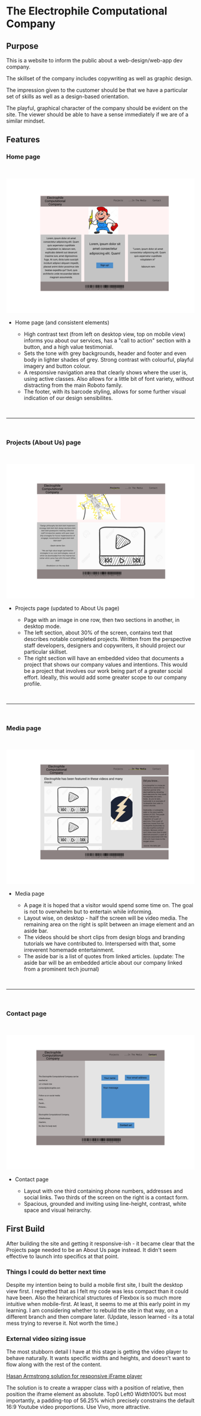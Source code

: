 # The Electrophile Computational Company

## **Purpose**

This is a website to inform the public about a web-design/web-app dev company.

The skillset of the company includes copywriting as well as graphic design.

The impression given to the customer should be that we have a particular set of skills as well as a design-based orientation.

The playful, graphical character of the company should be evident on the site. The viewer should be able to have a sense immediately if we are of a similar mindset.

## **Features**

### Home page

<br>

![First page](assets/imgs/wframe-imgs/1stpage.png)

- Home page (and consistent elements)

  - High contrast text (from left on desktop view, top on mobile view) informs you about our services, has a "call to action" section with a button, and a high value testimonial.
  - Sets the tone with grey backgrounds, header and footer and even body in lighter shades of grey. Strong contrast with colourful, playful imagery and button colour.
  - A responsive navigation area that clearly shows where the user is, using active classes. Also allows for a little bit of font variety, without distracting from the main Roboto family.
  - The footer, with its barcode styling, allows for some further visual indication of our design sensibilites.

<br>
<hr>
<br>

### Projects (About Us) page

<br>

![Second page](assets/imgs/wframe-imgs/2ndpage.png)

- Projects page (updated to About Us page)

  - Page with an image in one row, then two sections in another, in desktop mode.
  - The left section, about 30% of the screen, contains text that describes notable completed projects. Written from the perspective staff developers, designers and copywriters, it should project our particular skillset.
  - The right section will have an embedded video that documents a project that shows our company values and intentions. This would be a project that involves our work being part of a greater social effort. Ideally, this would add some greater scope to our company profile.

<br>
<hr>
<br>

### **Media page**

<br>

![Third page](assets/imgs/wframe-imgs/3rdpage.png)

- Media page

  - A page it is hoped that a visitor would spend some time on. The goal is not to overwhelm but to entertain while informing.
  - Layout wise, on desktop - half the screen will be video media. The remaining area on the right is split between an image element and an aside bar.
  - The videos should be short clips from design blogs and branding tutorials we have contributed to. Interspersed with that, some irreverent homemade entertainment.
  - The aside bar is a list of quotes from linked articles. (update: The aside bar will be an embedded article about our company linked from a prominent tech journal)

<br>
<hr>
<br>

### **Contact page**

<br>

![Fourth page](assets/imgs/wframe-imgs/4thpage.png)

- Contact page

  - Layout with one third containing phone numbers, addresses and social links. Two thirds of the screen on the right is a contact form.
  - Spacious, grounded and inviting using line-height, contrast, white space and visual heirarchy.

## First Build

After building the site and getting it responsive-ish - it became clear that the Projects page needed to be an About Us page instead. It didn't seem effective to launch into specifics at that point.

### Things I could do better next time

Despite my intention being to build a mobile first site, I built the desktop view first. I regretted that as I felt my code was less compact than it could have been. Also the heirarchical structures of Flexbox is so much more intuitive when mobile-first. At least, it seems to me at this early point in my learning. I am considering whether to rebuild the site in that way, on a different branch and then compare later. (Update, lesson learned - its a total mess trying to reverse it. Not worth the time.)

### External video sizing issue

The most stubborn detail I have at this stage is getting the video player to behave naturally. It wants specific widths and heights, and doesn't want to flow along with the rest of the content.

[Hasan Armstrong solution for responsive iFrame player](https://www.youtube.com/watch?v=QG7JQkeaJy4)

The solution is to create a wrapper class with a position of relative, then position the iframe element as absolute. Top0 Left0 Width100% but most importantly, a padding-top of 56.25% which precisely constrains the default 16:9 Youtube video proportions. Use Vivo, more attractive.
